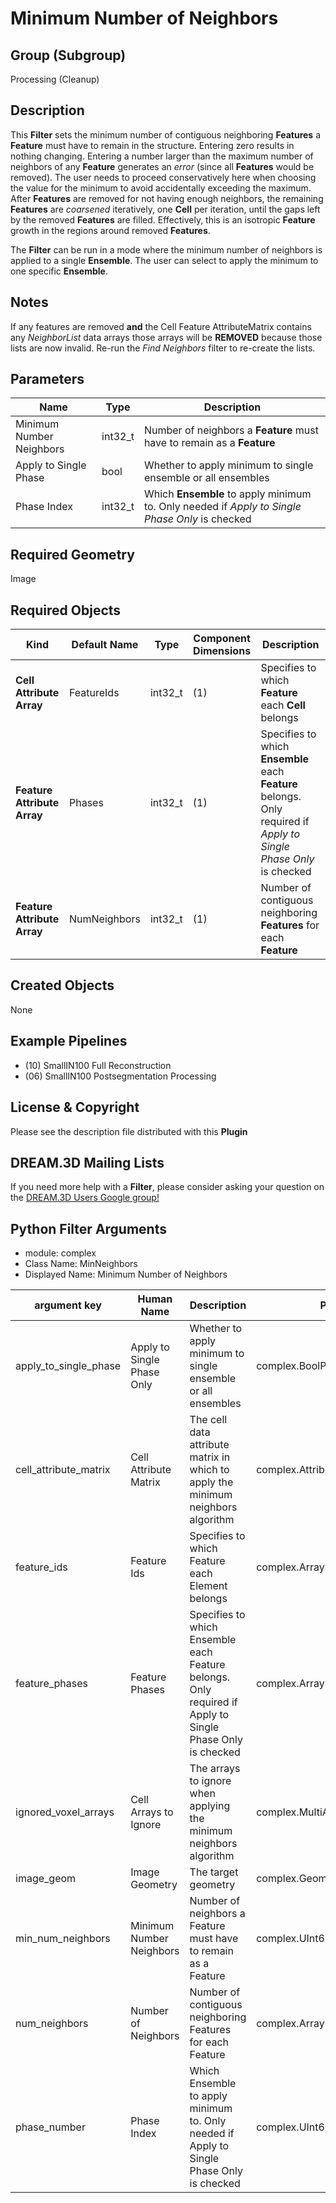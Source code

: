 # Minimum Number of Neighbors


## Group (Subgroup) ##

Processing (Cleanup)

## Description ##

This **Filter** sets the minimum number of contiguous neighboring **Features** a **Feature** must have to remain in the structure. Entering zero results in nothing changing.  Entering a number larger than the maximum number of neighbors of any **Feature** generates an _error_ (since all **Features** would be removed). The user needs to proceed conservatively here when choosing the value for the minimum to avoid accidentally exceeding the maximum. After **Features** are removed for not having enough neighbors, the remaining **Features** are _coarsened_ iteratively, one **Cell** per iteration, until the gaps left by the removed **Features** are filled.  Effectively, this is an isotropic **Feature** growth in the regions around removed **Features**.

The **Filter** can be run in a mode where the minimum number of neighbors is applied to a single **Ensemble**.  The user can select to apply the minimum to one specific **Ensemble**.

## Notes ##

If any features are removed **and** the Cell Feature AttributeMatrix contains any _NeighborList_ data arrays those arrays will be **REMOVED** because those lists are now invalid. Re-run the _Find Neighbors_ filter to re-create the lists.

## Parameters ##

| Name | Type | Description |
|------|------|-------------|
| Minimum Number Neighbors | int32_t | Number of neighbors a **Feature** must have to remain as a **Feature** |
| Apply to Single Phase | bool | Whether to apply minimum to single ensemble or all ensembles |
| Phase Index | int32_t | Which **Ensemble** to apply minimum to. Only needed if _Apply to Single Phase Only_ is checked |

## Required Geometry ##

Image 

## Required Objects ##

| Kind | Default Name | Type | Component Dimensions | Description |
|------|--------------|------|----------------------|-------------|
| **Cell Attribute Array** | FeatureIds | int32_t | (1) | Specifies to which **Feature** each **Cell** belongs |
| **Feature Attribute Array** | Phases | int32_t | (1) | Specifies to which **Ensemble** each **Feature** belongs. Only required if _Apply to Single Phase Only_ is checked  |
| **Feature Attribute Array** | NumNeighbors | int32_t | (1) | Number of contiguous neighboring **Features** for each **Feature** |

## Created Objects ##

None

## Example Pipelines ##

+ (10) SmallIN100 Full Reconstruction
+ (06) SmallIN100 Postsegmentation Processing

## License & Copyright ##

Please see the description file distributed with this **Plugin**

## DREAM.3D Mailing Lists ##

If you need more help with a **Filter**, please consider asking your question on the [DREAM.3D Users Google group!](https://groups.google.com/forum/?hl=en#!forum/dream3d-users)




## Python Filter Arguments

+ module: complex
+ Class Name: MinNeighbors
+ Displayed Name: Minimum Number of Neighbors

| argument key | Human Name | Description | Parameter Type |
|--------------|------------|-------------|----------------|
| apply_to_single_phase | Apply to Single Phase Only | Whether to apply minimum to single ensemble or all ensembles | complex.BoolParameter |
| cell_attribute_matrix | Cell Attribute Matrix | The cell data attribute matrix in which to apply the minimum neighbors algorithm | complex.AttributeMatrixSelectionParameter |
| feature_ids | Feature Ids | Specifies to which Feature each Element belongs | complex.ArraySelectionParameter |
| feature_phases | Feature Phases | Specifies to which Ensemble each Feature belongs. Only required if Apply to Single Phase Only is checked | complex.ArraySelectionParameter |
| ignored_voxel_arrays | Cell Arrays to Ignore | The arrays to ignore when applying the minimum neighbors algorithm | complex.MultiArraySelectionParameter |
| image_geom | Image Geometry | The target geometry | complex.GeometrySelectionParameter |
| min_num_neighbors | Minimum Number Neighbors | Number of neighbors a Feature must have to remain as a Feature | complex.UInt64Parameter |
| num_neighbors | Number of Neighbors | Number of contiguous neighboring Features for each Feature | complex.ArraySelectionParameter |
| phase_number | Phase Index | Which Ensemble to apply minimum to. Only needed if Apply to Single Phase Only is checked | complex.UInt64Parameter |

